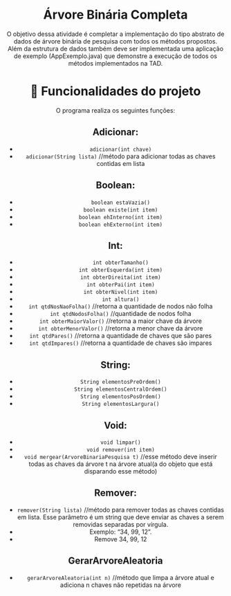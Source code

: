 <div align="center">

#  Árvore Binária Completa
O objetivo dessa atividade é completar a implementação do tipo abstrato de dados de árvore binária de pesquisa com
todos os métodos propostos.
Além da estrutura de dados também deve ser implementada uma aplicação de exemplo (AppExemplo.java) que
demonstre a execução de todos os métodos implementados na TAD.

# :hammer: Funcionalidades do projeto
O programa realiza os seguintes funções:
## Adicionar:
- `adicionar(int chave)`
- `adicionar(String lista)` //método para adicionar todas as chaves contidas em lista

## Boolean:
- `boolean estaVazia()`
- `boolean existe(int item)`
- `boolean ehInterno(int item)`
- `boolean ehExterno(int item)`

## Int: 
- `int obterTamanho()`
- `int obterEsquerda(int item)`
- `int obterDireita(int item)`
- `int obterPai(int item)`
- `int obterNivel(int item)`
- `int altura()`
- `int qtdNosNaoFolha()` //retorna a quantidade de nodos não folha
- `int qtdNodosFolha()` //quantidade de nodos folha
- `int obterMaiorValor()` //retorna a maior chave da árvore
- `int obterMenorValor()` //retorna a menor chave da árvore
- `int qtdPares()` //retorna a quantidade de chaves que são pares
- `int qtdImpares()` //retorna a quantidade de chaves são impares

## String:
- `String elementosPreOrdem()`
- `String elementosCentralOrdem()`
- `String elementosPosOrdem()`
- `String elementosLargura()`

## Void:
- `void limpar()`
- `void remover(int item)`
- `void mergear(ArvoreBinariaPesquisa t)` //esse método deve inserir todas as chaves da árvore t na árvore atual(a do objeto que está disparando esse método)


## Remover:
- `remover(String lista)` //método para remover todas as chaves contidas em lista. Esse parâmetro é um string que deve enviar as chaves a serem removidas separadas por vírgula.
- Exemplo: “34, 99, 12”.
- Remove 34, 99, 12

## GerarArvoreAleatoria
- `gerarArvoreAleatoria(int n)` //método que limpa a árvore atual e adiciona n chaves não repetidas na árvore
